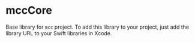 # mccCore

Base library for `mcc` project. To add this library to your project, just add the library URL to your Swift libraries in Xcode.
